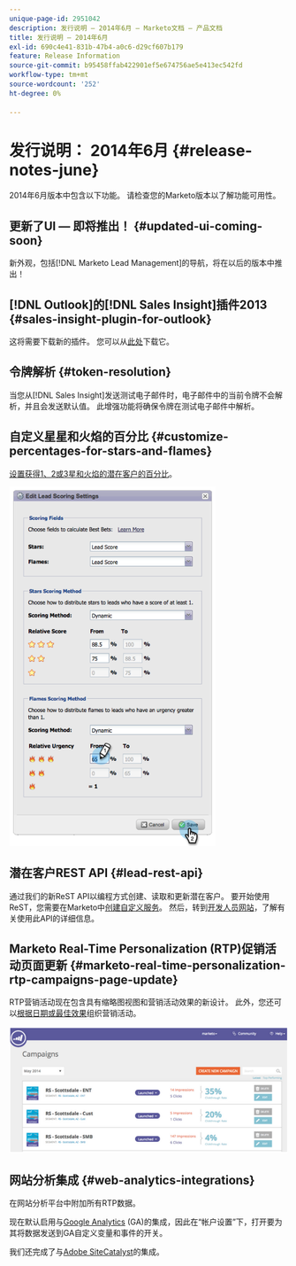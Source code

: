 ```yaml
---
unique-page-id: 2951042
description: 发行说明 — 2014年6月 — Marketo文档 — 产品文档
title: 发行说明 — 2014年6月
exl-id: 690c4e41-831b-47b4-a0c6-d29cf607b179
feature: Release Information
source-git-commit: b95458ffab422901ef5e674756ae5e413ec542fd
workflow-type: tm+mt
source-wordcount: '252'
ht-degree: 0%

---
```


# 发行说明： 2014年6月 {#release-notes-june}

2014年6月版本中包含以下功能。 请检查您的Marketo版本以了解功能可用性。

## 更新了UI — 即将推出！ {#updated-ui-coming-soon}

新外观，包括[!DNL Marketo Lead Management]的导航，将在以后的版本中推出！

## [!DNL Outlook]的[!DNL Sales Insight]插件2013 {#sales-insight-plugin-for-outlook}

这将需要下载新的插件。 您可以从[此处](/help/marketo/product-docs/marketo-sales-insight/msi-outlook-plugin/install-the-marketo-email-add-in-for-outlook-with-a-registration-code.md)下载它。

## 令牌解析 {#token-resolution}

当您从[!DNL Sales Insight]发送测试电子邮件时，电子邮件中的当前令牌不会解析，并且会发送默认值。 此增强功能将确保令牌在测试电子邮件中解析。

## 自定义星星和火焰的百分比 {#customize-percentages-for-stars-and-flames}

[设置获得1、2或3星和火焰的潜在客户的百分比](/help/marketo/product-docs/marketo-sales-insight/msi-for-salesforce/features/stars-and-flames/customize-stars-and-flames.md)。

![](assets/image2014-9-22-13-3a50-3a31.png)

## 潜在客户REST API {#lead-rest-api}

通过我们的新ReST API以编程方式创建、读取和更新潜在客户。 要开始使用ReST，您需要在Marketo中[创建自定义服务](/help/marketo/product-docs/administration/additional-integrations/create-a-custom-service-for-use-with-rest-api.md)。 然后，转到[开发人员网站](https://experienceleague.adobe.com/zh-hans/docs/marketo-developer/marketo/rest/rest-api)，了解有关使用此API的详细信息。

## Marketo Real-Time Personalization (RTP)促销活动页面更新 {#marketo-real-time-personalization-rtp-campaigns-page-update}

RTP营销活动现在包含具有缩略图视图和营销活动效果的新设计。 此外，您还可以[根据日期或最佳效果](/help/marketo/product-docs/web-personalization/working-with-web-campaigns/sort-web-campaigns-by-latest-or-top-performing.md)组织营销活动。

![](assets/image2014-9-22-13-3a50-3a57.png)

## 网站分析集成 {#web-analytics-integrations}

在网站分析平台中附加所有RTP数据。

现在默认启用与[Google Analytics](/help/marketo/product-docs/web-personalization/reporting-for-web-personalization/web-analytics-integrations/integrate-rtp-with-google-analytics.md) (GA)的集成，因此在“帐户设置”下，打开要为其将数据发送到GA自定义变量和事件的开关。

我们还完成了与[Adobe SiteCatalyst](/help/marketo/product-docs/web-personalization/reporting-for-web-personalization/web-analytics-integrations/integrate-with-adobe-analytics.md)的集成。

